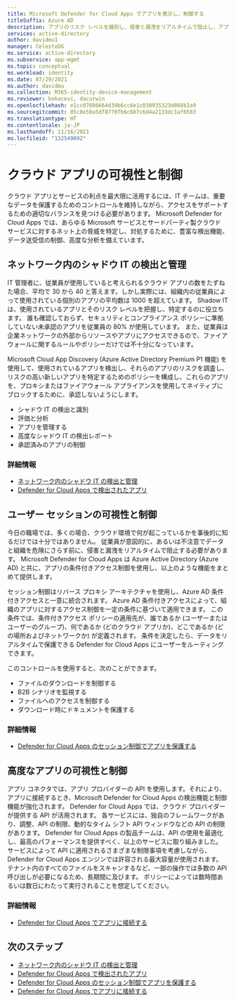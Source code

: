 ```yaml
---
title: Microsoft Defender for Cloud Apps でアプリを表示し、制御する
titleSuffix: Azure AD
description: アプリのリスク レベルを識別し、侵害と漏洩をリアルタイムで阻止し、アプリ コネクタを使用して、可視性とガバナンスのためのプロバイダー API を活用する方法について説明します。
services: active-directory
author: davidmu1
manager: CelesteDG
ms.service: active-directory
ms.subservice: app-mgmt
ms.topic: conceptual
ms.workload: identity
ms.date: 07/29/2021
ms.author: davidmu
ms.collection: M365-identity-device-management
ms.reviewer: bokacevi, dacurwin
ms.openlocfilehash: e1cc07606664d39b6cc6e1c030935323d868b2a9
ms.sourcegitcommit: 05c8e50a5df87707b6c687c6d4a2133dc1af6583
ms.translationtype: HT
ms.contentlocale: ja-JP
ms.lasthandoff: 11/16/2021
ms.locfileid: "132549092"
---
```

# <a name="cloud-app-visibility-and-control"></a>クラウド アプリの可視性と制御

クラウド アプリとサービスの利点を最大限に活用するには、IT チームは、重要なデータを保護するためのコントロールを維持しながら、アクセスをサポートするための適切なバランスを見つける必要があります。 Microsoft Defender for Cloud Apps では、あらゆる Microsoft サービスとサードパーティ製クラウド サービスに対するネット上の脅威を特定し、対処するために、豊富な検出機能、データ送受信の制御、高度な分析を備えています。

## <a name="discover-and-manage-shadow-it-in-your-network"></a>ネットワーク内のシャドウ IT の検出と管理

IT 管理者に、従業員が使用していると考えられるクラウド アプリの数をたずねた場合、平均で 30 から 40 と答えます。しかし実際には、組織内の従業員によって使用されている個別のアプリの平均数は 1000 を超えています。 Shadow IT は、使用されているアプリとそのリスク レベルを把握し、特定するのに役立ちます。 誰も確認しておらず、セキュリティとコンプライアンス ポリシーに準拠していない未承認のアプリを従業員の 80% が使用しています。 また、従業員は企業ネットワークの外部からリソースやアプリにアクセスできるので、ファイアウォールに関するルールやポリシーだけでは不十分になっています。

Microsoft Cloud App Discovery (Azure Active Directory Premium P1 機能) を使用して、使用されているアプリを検出し、それらのアプリのリスクを調査し、リスクの高い新しいアプリを特定するためのポリシーを構成し、これらのアプリを、プロキシまたはファイアウォール アプライアンスを使用してネイティブにブロックするために、承認しないようにします。

- シャドウ IT の検出と識別
- 評価と分析
- アプリを管理する
- 高度なシャドウ IT の検出レポート
- 承認済みのアプリの制御

### <a name="learn-more"></a>詳細情報

- [ネットワーク内のシャドウ IT の検出と管理](/cloud-app-security/tutorial-shadow-it)
- [Defender for Cloud Apps で検出されたアプリ](/cloud-app-security/discovered-apps)

## <a name="user-session-visibility-and-control"></a>ユーザー セッションの可視性と制御

今日の職場では、多くの場合、クラウド環境で何が起こっているかを事後的に知るだけでは十分ではありません。 従業員が意図的に、あるいは不注意でデータと組織を危険にさらす前に、侵害と漏洩をリアルタイムで阻止する必要があります。 Microsoft Defender for Cloud Apps は Azure Active Directory (Azure AD) と共に、アプリの条件付きアクセス制御を使用し、以上のような機能をまとめて提供します。

セッション制御はリバース プロキシ アーキテクチャを使用し、Azure AD 条件付きアクセスと一意に統合されます。 Azure AD 条件付きアクセスによって、組織のアプリに対するアクセス制御を一定の条件に基づいて適用できます。 この条件では、条件付きアクセス ポリシーの適用先が、誰であるか (ユーザーまたはユーザーのグループ)、何であるか (どのクラウド アプリか)、どこであるか (どの場所およびネットワークか) が定義されます。 条件を決定したら、データをリアルタイムで保護できる Defender for Cloud Apps にユーザーをルーティングできます。  

このコントロールを使用すると、次のことができます。

- ファイルのダウンロードを制御する
- B2B シナリオを監視する  
- ファイルへのアクセスを制御する  
- ダウンロード時にドキュメントを保護する  

### <a name="learn-more"></a>詳細情報

- [Defender for Cloud Apps のセッション制御でアプリを保護する](/cloud-app-security/proxy-intro-aad)

## <a name="advanced-app-visibility-and-controls"></a>高度なアプリの可視性と制御

アプリ コネクタでは、アプリ プロバイダーの API を使用します。それにより、アプリに接続するとき、Microsoft Defender for Cloud Apps の検出機能と制御機能が強化されます。
Defender for Cloud Apps では、クラウド プロバイダーが提供する API が活用されます。 各サービスには、独自のフレームワークがあり、調整、API の制限、動的なタイム シフト API ウィンドウなどの API の制限があります。 Defender for Cloud Apps の製品チームは、API の使用を最適化し、最高のパフォーマンスを提供すべく、以上のサービスに取り組みました。 サービスによって API に適用されるさまざまな制限事項を考慮しながら、Defender for Cloud Apps エンジンでは許容される最大容量が使用されます。 テナント内のすべてのファイルをスキャンするなど、一部の操作では多数の API 呼び出しが必要になるため、長期間に及びます。 ポリシーによっては数時間あるいは数日にわたって実行されることを想定してください。

### <a name="learn-more"></a>詳細情報

- [Defender for Cloud Apps でアプリに接続する](/cloud-app-security/enable-instant-visibility-protection-and-governance-actions-for-your-apps)

## <a name="next-steps"></a>次のステップ

- [ネットワーク内のシャドウ IT の検出と管理](/cloud-app-security/tutorial-shadow-it)
- [Defender for Cloud Apps で検出されたアプリ](/cloud-app-security/discovered-apps)
- [Defender for Cloud Apps のセッション制御でアプリを保護する](/cloud-app-security/proxy-intro-aad)
- [Defender for Cloud Apps でアプリに接続する](/cloud-app-security/enable-instant-visibility-protection-and-governance-actions-for-your-apps)
